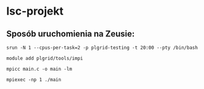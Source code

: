 # lsc-projekt

## Sposób uruchomienia na Zeusie:
```
srun -N 1 --cpus-per-task=2 -p plgrid-testing -t 20:00 --pty /bin/bash

module add plgrid/tools/impi

mpicc main.c -o main -lm

mpiexec -np 1 ./main
```